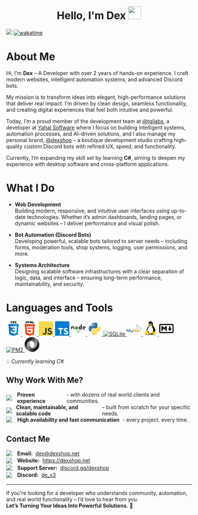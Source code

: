 <h1 align="center">
  Hello, I'm Dex <img src="https://em-content.zobj.net/source/microsoft-teams/337/waving-hand_1f44b.png" width="35" height="35"/>
</h1>

![](https://komarev.com/ghpvc/?username=ddex3&color=blue)
[![wakatime](https://wakatime.com/badge/user/3b29f40f-cbd7-4a46-81e8-eedf6c6e349b.svg)](https://wakatime.com/@3b29f40f-cbd7-4a46-81e8-eedf6c6e349b)

# About Me

Hi, I'm **Dex** – A Developer with over 2 years of hands-on experience. I craft modern websites, intelligent automation systems, and advanced Discord bots.

My mission is to transform ideas into elegant, high-performance solutions that deliver real impact. I’m driven by clean design, seamless functionality, and creating digital experiences that feel both intuitive and powerful.

Today, I’m a proud member of the development team at [@tgilabs](https://github.com/tgilabs), a developer at [Yahal Software](https://yahal.software) where I focus on building intelligent systems, automation processes, and AI-driven solutions, and I also manage my personal brand, [@dexshop](https://github.com/dexshop) – a boutique development studio crafting high-quality custom Discord bots with refined UX, speed, and functionality.

Currently, I’m expanding my skill set by learning **C#**, aiming to deepen my experience with desktop software and cross-platform applications.

#  What I Do
- **Web Development**  
  Building modern, responsive, and intuitive user interfaces using up-to-date technologies. Whether it’s admin dashboards, landing pages, or dynamic websites – I deliver performance and visual polish.

- **Bot Automation (Discord Bots)**  
  Developing powerful, scalable bots tailored to server needs – including forms, moderation tools, shop systems, logging, user permissions, and more.

- **Systems Architecture**  
  Designing scalable software infrastructures with a clear separation of logic, data, and interface – ensuring long-term performance, maintainability, and security.



# Languages and Tools
<p align="left">
  <a href="https://www.w3schools.com/css/" target="_blank" rel="noreferrer">
    <img src="https://raw.githubusercontent.com/devicons/devicon/master/icons/css3/css3-original-wordmark.svg" alt="CSS3" width="40" height="40"/>
  </a>
  <a href="https://www.w3.org/html/" target="_blank" rel="noreferrer">
    <img src="https://raw.githubusercontent.com/devicons/devicon/master/icons/html5/html5-original-wordmark.svg" alt="HTML5" width="40" height="40"/>
  </a>
  <a href="https://developer.mozilla.org/en-US/docs/Web/JavaScript" target="_blank" rel="noreferrer">
    <img src="https://raw.githubusercontent.com/devicons/devicon/master/icons/javascript/javascript-original.svg" alt="JavaScript" width="40" height="40"/>
  </a>
  <a href="https://www.typescriptlang.org/" target="_blank" rel="noreferrer">
    <img src="https://raw.githubusercontent.com/devicons/devicon/master/icons/typescript/typescript-original.svg" alt="TypeScript" width="40" height="40"/>
  </a>
  <a href="https://nodejs.org" target="_blank" rel="noreferrer">
    <img src="https://raw.githubusercontent.com/devicons/devicon/master/icons/nodejs/nodejs-original-wordmark.svg" alt="Node.js" width="40" height="40"/>
  </a>
  <a href="https://www.python.org" target="_blank" rel="noreferrer">
    <img src="https://raw.githubusercontent.com/devicons/devicon/master/icons/python/python-original.svg" alt="Python" width="40" height="40"/>
  </a>
  <a href="https://www.sqlite.org/" target="_blank" rel="noreferrer">
    <img src="https://www.vectorlogo.zone/logos/sqlite/sqlite-icon.svg" alt="SQLite" width="40" height="40"/>
  </a>
  <a href="https://www.mysql.com/" target="_blank" rel="noreferrer">
    <img src="https://raw.githubusercontent.com/devicons/devicon/master/icons/mysql/mysql-original-wordmark.svg" alt="MySQL" width="40" height="40"/>
  </a>
  <a href="https://www.linux.org/" target="_blank" rel="noreferrer">
    <img src="https://raw.githubusercontent.com/devicons/devicon/master/icons/linux/linux-original.svg" alt="Linux" width="40" height="40"/>
  </a>
  <a href="https://en.wikipedia.org/wiki/Markdown" target="_blank" rel="noreferrer">
    <img src="https://raw.githubusercontent.com/devicons/devicon/master/icons/markdown/markdown-original.svg" alt="Markdown" width="40" height="40"/>
  </a>
  <a href="https://pm2.keymetrics.io/" target="_blank" rel="noreferrer">
    <img src="https://pm2.io/img/runtime/runtime-black.png" alt="PM2" width="70" height="30"/>
  </a>
  <a href="https://www.json.org/" target="_blank" rel="noreferrer">
    <img src="https://raw.githubusercontent.com/github/explore/main/topics/json/json.png" alt="JSON" width="40" height="40"/>
  </a>

</p>


💡 *Currently learning C#*


## Why Work With Me?

<p align="left">
  <span style="display: inline-flex; align-items: center; gap: 8px;">
    <img src="https://img.icons8.com/fluency/48/checked.png" width="22" />
    <b>Proven experience</b> - with dozens of real world clients and communities.
  </span><br>
  <span style="display: inline-flex; align-items: center; gap: 8px;">
    <img src="https://img.icons8.com/fluency/48/checked.png" width="22" />
    <b>Clean, maintainable, and scalable code</b> – built from scratch for your specific needs.
  </span><br>
  <span style="display: inline-flex; align-items: center; gap: 8px;">
    <img src="https://img.icons8.com/fluency/48/checked.png" width="22" />
    <b>High availability and fast communication</b> - every project. every time.
  </span>
</p>

## Contact Me

<p align="left">
  <span style="display: inline-flex; align-items: center; gap: 8px;">
    <img src="https://img.icons8.com/fluency/48/circled-envelope.png" width="22" />
    <b>Email:</b> <a href="mailto:support@dexshop.net" target="_blank">dex@dexshop.net</a>
  </span><br>
  <span style="display: inline-flex; align-items: center; gap: 8px;">
    <img src="https://img.icons8.com/fluency/48/domain.png" width="22" />
    <b>Website:</b> <a href="https://dexshop.net" target="_blank">https://dexshop.net</a>
  </span><br>
  <span style="display: inline-flex; align-items: center; gap: 8px;">
    <img src="https://img.icons8.com/fluency/48/customer-support.png" width="22" />
    <b>Support Server:</b> <a href="https://discord.gg/dexshop" target="_blank">discord.gg/dexshop</a>
  </span><br>
  <span style="display: inline-flex; align-items: center; gap: 8px;">
    <img src="https://img.icons8.com/fluency/48/discord-logo.png" width="22" />
    <b>Discord:</b> <a href="https://discord.com/users/1205256112010698813" target="_blank">de_x3</a>
  </span><br>
</p>

---

If you're looking for a developer who understands community, automation, and real world functionality – I’d love to hear from you.  
**Let’s Turning Your Ideas Into Powerful Solutions.** 🚀
